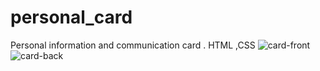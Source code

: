 # personal_card
Personal information and communication card .
HTML ,CSS
![card-front](https://github.com/Ahmed-kotb621/personal_card/assets/75045581/94eb9f7d-b042-4463-98a0-dcd6bd773918)
![card-back](https://github.com/Ahmed-kotb621/personal_card/assets/75045581/68b51849-fa1e-4429-9fbb-6e898dc87d0e)
